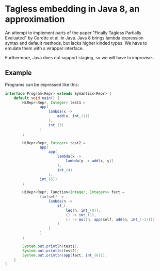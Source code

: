 Tagless embedding in Java 8, an approximation
===

An attempt to implement parts of the paper "Finally Tagless Partially Evaluated" by Carette et al.
in Java. Java 8 brings lambda expression syntax and default methods, but lacks higher kinded types. We have to emulate them with a wrapper interface.

Furthermore, Java does not support staging, so we will have to improvise...

Example
---

Programs can be expressed like this:
```Java
interface Program<Repr> extends Symantics<Repr> {
    default void main() {
        HiRepr<Repr, Integer> test1 =
                app(
                    lambda(x ->
                        add(x, int_(1))
                    ),
                    int_(3)
                )
        ;

        HiRepr<Repr, Integer> test2 =
                app(
                    app(
                        lambda(x ->
                            lambda(y -> add(x, y))
                        ),
                        int_(4)
                    ),
                int_(6))
        ;

        HiRepr<Repr, Function<Integer, Integer>> fact =
                fix(self ->
                    lambda(n ->
                        if_(
                            leq(n, int_(0)),
                            () -> int_(1),
                            () -> mul(n, app(self, add(n, int_(-1))))
                        )
                    )
                )
        ;

        System.out.println(test1);
        System.out.println(test2);
        System.out.println(app(fact, int_(6)));
    }
}
```
